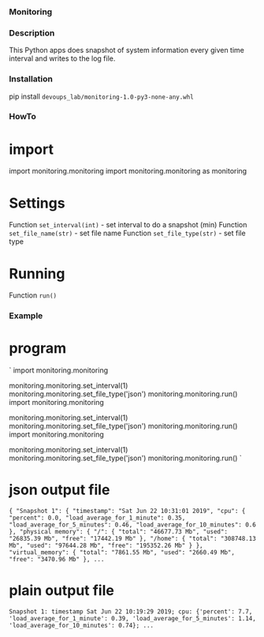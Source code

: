 ### Monitoring

### Description

This Python apps does snapshot of system information every given time interval and  writes to the log file.

### Installation

pip install `devoups_lab/monitoring-1.0-py3-none-any.whl`

### HowTo

# import

import monitoring.monitoring
import monitoring.monitoring as monitoring

# Settings
Function `set_interval(int)` - set interval to do a snapshot (min)
Function `set_file_name(str)` - set file name
Function `set_file_type(str)` - set file type

# Running

Function `run()`

### Example

# program
`
import monitoring.monitoring

monitoring.monitoring.set_interval(1)
monitoring.monitoring.set_file_type('json')
monitoring.monitoring.run()
import monitoring.monitoring

monitoring.monitoring.set_interval(1)
monitoring.monitoring.set_file_type('json')
monitoring.monitoring.run()
import monitoring.monitoring

monitoring.monitoring.set_interval(1)
monitoring.monitoring.set_file_type('json')
monitoring.monitoring.run()
`
# json output file
`
{
    "Snapshot 1": {
        "timestamp": "Sat Jun 22 10:31:01 2019",
        "cpu": {
            "percent": 0.0,
            "load_average_for_1_minute": 0.35,
            "load_average_for_5_minutes": 0.46,
            "load_average_for_10_minutes": 0.6
        },
        "physical memory": {
            "/": {
                "total": "46677.73 Mb",
                "used": "26835.39 Mb",
                "free": "17442.19 Mb"
            },
            "/home": {
                "total": "308748.13 Mb",
                "used": "97644.28 Mb",
                "free": "195352.26 Mb"
            }
        },
        "virtual_memory": {
            "total": "7861.55 Mb",
            "used": "2660.49 Mb",
            "free": "3470.96 Mb"
        },
...
`

# plain output file
`
Snapshot 1:
timestamp Sat Jun 22 10:19:29 2019;
cpu: {'percent': 7.7, 'load_average_for_1_minute': 0.39, 'load_average_for_5_minutes': 1.14, 'load_average_for_10_minutes': 0.74};
...
`
